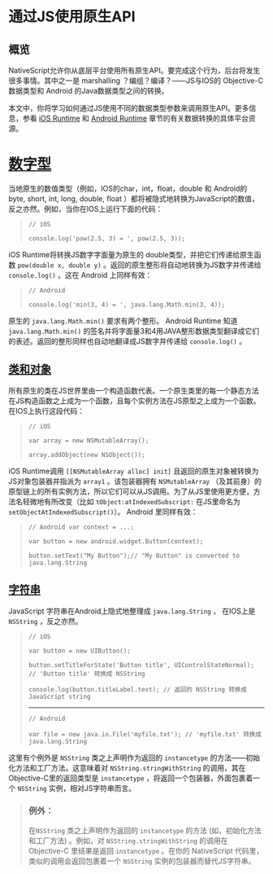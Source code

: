# 通过JS使用原生API

## 概览

NativeScript允许你从底层平台使用所有原生API。要完成这个行为，后台将发生很多事情。其中之一是 marshalling ？编组？编译？——JS与IOS的 Objective-C 数据类型和 Android 的Java数据类型之间的转换。

本文中，你将学习如何通过JS使用不同的数据类型参数来调用原生API。更多信息，参看 [iOS Runtime](http://docs.nativescript.org/runtimes/ios/marshalling/Marshalling-Overview.html) 和 [Android Runtime](http://docs.nativescript.org/runtimes/android/marshalling/overview.html) 章节的有关数据转换的具体平台资源。

# [**数字型**](http://docs.nativescript.org/core-concepts/accessing-native-apis-with-javascript#numeric-types)

当地原生的数值类型（例如，IOS的char，int，float，double 和 Android的 byte, short, int, long, double, float ）都将被隐式地转换为JavaScript的数值，反之亦然。例如，当你在IOS上运行下面的代码：

> `// iOS`
> 
> `console.log('pow(2.5, 3) = ', pow(2.5, 3));`

iOS Runtime将转换JS数字字面量为原生的 double类型，并把它们传递给原生函数 `pow(double x, double y)` 。返回的原生整形将自动地转换为JS数字并传递给 `console.log()` 。这在 Android 上同样有效：

> `// Android`
> 
> `console.log('min(3, 4) = ', java.lang.Math.min(3, 4));`

原生的 `java.lang.Math.min()` 要求有两个整形。 Android Runtime 知道 `java.lang.Math.min()` 的签名并将字面量3和4用JAVA整形数据类型翻译成它们的表述。返回的整形同样也自动地翻译成JS数字并传递给 `console.log()` 。

## [**类和对象**](http://docs.nativescript.org/core-concepts/accessing-native-apis-with-javascript#classes-and-objects)

所有原生的类在JS世界里由一个构造函数代表。一个原生类里的每一个静态方法在JS构造函数之上成为一个函数，且每个实例方法在JS原型之上成为一个函数。在IOS上执行这段代码：

> `// iOS`
> 
> `var array = new NSMutableArray();`
> 
> `array.addObject(new NSObject());`

iOS Runtime调用 `[[NSMutableArray alloc] init]` 且返回的原生对象被转换为JS对象包装器并指派为 `array1` 。该包装器拥有 `NSMutableArray` （及其前身）的原型链上的所有实例方法，所以它们可以从JS调用。为了从JS里使用更方便，方法名轻微地有所改变（比如 `tObject:atIndexedSubscript:` 在JS里命名为 `setObjectAtIndexedSubscript()`）。 Android 里同样有效：

> `// Android var context = ...;`
> 
> `var button = new android.widget.Button(context);`
> 
> `button.setText("My Button");// "My Button" is converted to java.lang.String`

## [**字符串**](http://docs.nativescript.org/core-concepts/accessing-native-apis-with-javascript#string)

JavaScript 字符串在Android上隐式地整理成 `java.lang.String` ， 在IOS上是`NSString` ，反之亦然。

> `// iOS`
> 
> `var button = new UIButton();`
> 
> `button.setTitleForState('Button title', UIControlStateNormal); // 'Button title' 转换成 NSString`
> 
> `console.log(button.titleLabel.text); // 返回的 NSString 转换成 JavaScript string`
> 
> ---
> 
> `// Android`
> 
> `var file = new java.io.File('myfile.txt'); // 'myfile.txt' 转换成 java.lang.String`

 这里有个例外是 `NSString` 类之上声明作为返回的 `instancetype` 的方法——初始化方法和工厂方法。这意味着对 `NSString.stringWithString` 的调用，其在 Objective-C里的返回类型是 `instancetype` ，将返回一个包装器，外面包裹着一个 `NSString` 实例，相对JS字符串而言。



> ### 例外：
> 
> 在`NSString` 类之上声明作为返回的 `instancetype` 的方法  \(如，初始化方法和工厂方法\) 。例如，对 `NSString.stringWithString` 的调用在 Objective-C 里结果是返回 `instancetype` 。在你的 NativeScript 代码里，类似的调用会返回包裹着一个 `NSString` 实例的包装器而替代JS字符串。



